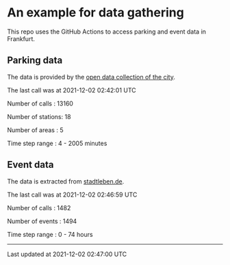 # An example for data gathering

This repo uses the GitHub Actions to access parking and event data in Frankfurt.

## Parking data
The data is provided by the [open data collection of the city](https://www.offenedaten.frankfurt.de/).

The last call was at 2021-12-02 02:42:01 UTC

Number of calls   : 13160

Number of stations:    18

Number of areas   :     5

Time step range   :     4 -  2005 minutes


## Event data
The data is extracted from [stadtleben.de](https://stadtleben.de/frankfurt/).

The last call was at 2021-12-02 02:46:59 UTC

Number of calls   : 1482

Number of events  : 1494

Time step range   :    0 -   74 hours


----

Last updated at 2021-12-02 02:47:00 UTC
